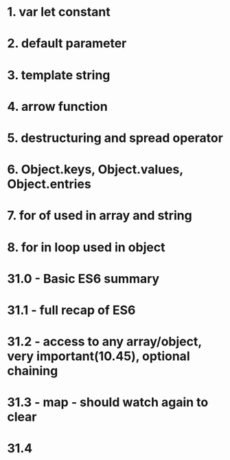 # 1. var let constant
# 2. default parameter
# 3. template string
# 4. arrow function
# 5. destructuring and spread operator
# 6. Object.keys, Object.values, Object.entries
# 7. for of used in array and string
# 8. for in loop used in object 

# 31.0 - Basic ES6 summary
# 31.1 - full recap of ES6
# 31.2 - access to any array/object, very important(10.45), optional chaining
# 31.3 - map - should watch again to clear
# 31.4 
